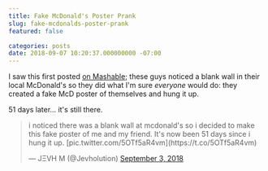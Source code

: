 ```yaml
---
title: Fake McDonald's Poster Prank
slug: fake-mcdonalds-poster-prank
featured: false

categories: posts
date: 2018-09-07 10:20:37.000000000 -07:00
---
```


I saw this first posted [on Mashable](https://mashable.com/article/mcdonalds-fake-poster-prank/#pX9wee.7jaqK); these guys noticed a blank wall in their local McDonald's so they did what I'm sure _everyone_ would do: they created a fake McD poster of themselves and hung it up.

51 days later… it's still there.

<blockquote class="twitter-tweet">
i noticed there was a blank wall at mcdonald's so i decided to make this fake poster of me and my friend. It's now been 51 days since i hung it up. [pic.twitter.com/5OTf5aR4vm](https://t.co/5OTf5aR4vm)

— JΞVH M (@Jevholution) [September 3, 2018](https://twitter.com/Jevholution/status/1036415320959930368?ref_src=twsrc%5Etfw)
</blockquote>
<script async src="https://platform.twitter.com/widgets.js" charset="utf-8"></script>
